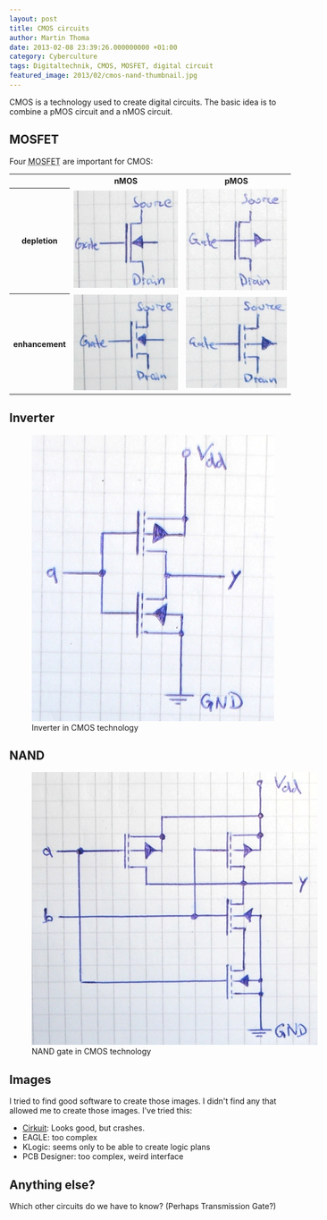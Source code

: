 ```yaml
---
layout: post
title: CMOS circuits
author: Martin Thoma
date: 2013-02-08 23:39:26.000000000 +01:00
category: Cyberculture
tags: Digitaltechnik, CMOS, MOSFET, digital circuit
featured_image: 2013/02/cmos-nand-thumbnail.jpg
---
```

CMOS is a technology used to create digital circuits. The basic idea is to combine a pMOS circuit and a nMOS circuit.

<h2>MOSFET</h2>
Four <abbr title="metal&ndash;oxide&ndash;semiconductor field-effect transistor">MOSFET</abbr> are important for CMOS:

<table>
<tr>
  <th>&nbsp;</th>
  <th>nMOS</th>
  <th>pMOS</th>
</tr>
<tr>
<th>depletion</th>
  <td><a href="../images/2013/02/nmos-selbstsleitend.jpg"><img src="../images/2013/02/nmos-selbstsleitend.jpg" alt="nMOS - depletion type" width="222" height="174" class="size-full wp-image-56741" /></a></td>
  <td><a href="../images/2013/02/pmos-selbstsleitend.jpg"><img src="../images/2013/02/pmos-selbstsleitend.jpg" alt="pMOS depletion" width="215" height="181" class="size-full wp-image-56761" /></a></td>
</tr>
<tr>
<th>enhancement</th>
  <td><a href="../images/2013/02/nmos-selbstsperrend.jpg"><img src="../images/2013/02/nmos-selbstsperrend.jpg" alt="nMOS - enhancement type" width="221" height="171" class="size-full wp-image-56751" /></td>
  <td><a href="../images/2013/02/pmos-selbstsperrend.jpg"><img src="../images/2013/02/pmos-selbstsperrend.jpg" alt="pMOS - enhancement type" width="181" height="163" class="size-full wp-image-56771" /></a></td>
</tr>
</table>

<h2>Inverter</h2>
<figure class="aligncenter">
            <a href="../images/2013/02/cmos-inverter.jpg"><img src="../images/2013/02/cmos-inverter.jpg" alt="Inverter in CMOS technology" style="max-width:434px;max-height:512px" class="size-full wp-image-56721"/></a>
            <figcaption class="text-center">Inverter in CMOS technology</figcaption>
        </figure>

<h2>NAND</h2>
<figure class="aligncenter">
            <a href="../images/2013/02/cmos-nand.jpg"><img src="../images/2013/02/cmos-nand.jpg" alt="NAND gate in CMOS technology" style="max-width:512px;max-height:488px" class="size-full wp-image-56731"/></a>
            <figcaption class="text-center">NAND gate in CMOS technology</figcaption>
        </figure>

<h2>Images</h2>
I tried to find good software to create those images. I didn't find any that allowed me to create those images. I've tried this:

<ul>
  <li><a href="http://wwwu.uni-klu.ac.at/magostin/cirkuit.html">Cirkuit</a>: Looks good, but crashes.</li>
  <li>EAGLE: too complex</li>
  <li>KLogic: seems only to be able to create logic plans</li>
  <li>PCB Designer: too complex, weird interface</li>
</ul>

<h2>Anything else?</h2>
Which other circuits do we have to know? (Perhaps Transmission Gate?)
